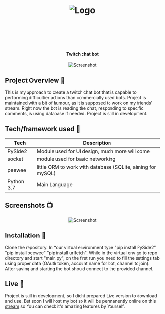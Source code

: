 <h1 align="center">

<br>

<p align="center">
<img src="https://github.com/FilipFl/readme/blob/master/bot_git/logo.jpg"  alt="Logo">
</p>

<br>

<br>

</h1>

<h4 align="center">Twitch chat bot</h4>

<p align="center">
  <a >
    <img src="https://github.com/FilipFl/readme/blob/master/bot_git/first.png"
         alt="Screenshot">
  </a>
</p>

## Project Overview 🎉
This is my approach to create a twitch chat bot that is capable to performing difficultier actions than commercially used bots. Project is maintained with a bit of humour, as it is supposed to work on my friends' stream. Right now the bot is reading the chat, responding to specific comments, is using database if needed. Project is still in development.
## Tech/framework used 🔧

| Tech                                                    | Description                              |
| ------------------------------------------------------- | ---------------------------------------- |
| PySide2                           | Module used for UI design, much more will come   |
| socket                           | module used for basic networking    |
| peewee                           | little ORM to work with database (SQLite, aiming for mySQL)   |
| Python 3.7                           | Main Language   |




## Screenshots 📺

<p align="center">
    <img src="https://github.com/FilipFl/readme/blob/master/bot_git/second.png" alt="Screenshot">
</p>




## Installation 💾

Clone the repository. In Your virtual environment type "pip install PySide2" "pip install peewee" "pip install urlfetch". While in the virtual env go to repo directory and start "main.py", on the first run you need to fill the settings tab using proper data (OAuth token, account name for bot, channel to join). After saving and starting the bot should connect to the provided channel.


## Live 📍
Project is still in development, so I didnt prepared Live version to download and use. But soon I will host my bot so it will be permanently online on this [stream](https://www.twitch.tv/leon_official) so You can check it's amazing features by Yourself.


